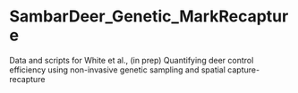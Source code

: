 # SambarDeer_Genetic_MarkRecapture
 Data and scripts for White et al., (in prep) Quantifying deer control efficiency using non-invasive genetic sampling and spatial capture-recapture
